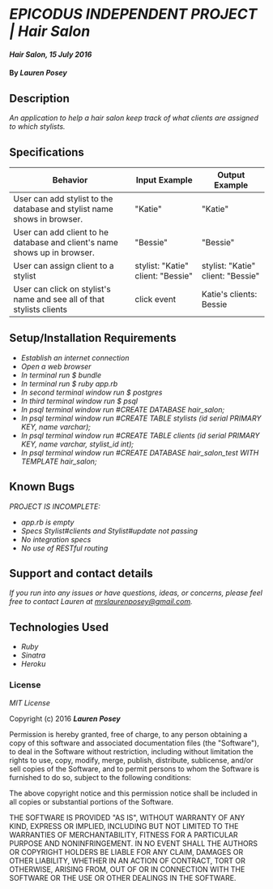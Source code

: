 # _EPICODUS INDEPENDENT PROJECT | Hair Salon_

#### _Hair Salon, 15 July 2016_

#### By _**Lauren Posey**_

## Description

_An application to help a hair salon keep track of what clients are assigned to which stylists._

## Specifications

Behavior  | Input Example | Output Example
------------- | ------------- | -------------
User can add stylist to the database and stylist name shows in browser.|"Katie"|"Katie"
User can add client to he database and client's name shows up in browser.|"Bessie"|"Bessie"
User can assign client to a stylist|stylist: "Katie" client: "Bessie"|stylist: "Katie" client: "Bessie"
User can click on stylist's name and see all of that stylists clients|click event|Katie's clients: Bessie

## Setup/Installation Requirements

* _Establish an internet connection_
* _Open a web browser_
* _In terminal run $ bundle_
* _In terminal run $ ruby app.rb_
* _In second terminal window run $ postgres_
* _In third terminal window run $ psql_
* _In psql terminal window run #CREATE DATABASE hair_salon;_
* _In psql terminal window run #CREATE TABLE stylists (id serial PRIMARY KEY, name varchar);_
* _In psql terminal window run #CREATE TABLE clients (id serial PRIMARY KEY, name varchar, stylist_id int);_
* _In psql terminal window run #CREATE DATABASE hair_salon_test WITH TEMPLATE hair_salon;_


## Known Bugs

_PROJECT IS INCOMPLETE:_
* _app.rb is empty_
* _Specs Stylist#clients and Stylist#update not passing_
* _No integration specs_
* _No use of RESTful routing_

## Support and contact details

_If you run into any issues or have questions, ideas, or concerns, please feel free to contact Lauren at <a href="mailto:mrslaurenposey@gmail.com">mrslaurenposey@gmail.com</a>._

## Technologies Used

* _Ruby_
* _Sinatra_
* _Heroku_

### License

*MIT License*

Copyright (c) 2016 **_Lauren Posey_**

Permission is hereby granted, free of charge, to any person obtaining a copy of this software and associated documentation files (the "Software"), to deal in the Software without restriction, including without limitation the rights to use, copy, modify, merge, publish, distribute, sublicense, and/or sell copies of the Software, and to permit persons to whom the Software is furnished to do so, subject to the following conditions:

The above copyright notice and this permission notice shall be included in all copies or substantial portions of the Software.

THE SOFTWARE IS PROVIDED "AS IS", WITHOUT WARRANTY OF ANY KIND, EXPRESS OR IMPLIED, INCLUDING BUT NOT LIMITED TO THE WARRANTIES OF MERCHANTABILITY, FITNESS FOR A PARTICULAR PURPOSE AND NONINFRINGEMENT. IN NO EVENT SHALL THE AUTHORS OR COPYRIGHT HOLDERS BE LIABLE FOR ANY CLAIM, DAMAGES OR OTHER LIABILITY, WHETHER IN AN ACTION OF CONTRACT, TORT OR OTHERWISE, ARISING FROM, OUT OF OR IN CONNECTION WITH THE SOFTWARE OR THE USE OR OTHER DEALINGS IN THE SOFTWARE.
